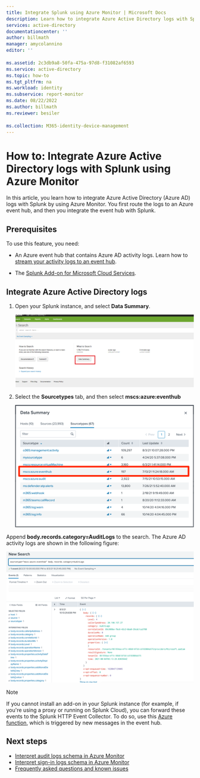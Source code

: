 ```yaml
---
title: Integrate Splunk using Azure Monitor | Microsoft Docs
description: Learn how to integrate Azure Active Directory logs with Splunk using Azure Monitor.
services: active-directory
documentationcenter: ''
author: billmath
manager: amycolannino
editor: ''

ms.assetid: 2c3db9a8-50fa-475a-97d8-f31082af6593
ms.service: active-directory
ms.topic: how-to
ms.tgt_pltfrm: na
ms.workload: identity
ms.subservice: report-monitor
ms.date: 08/22/2022
ms.author: billmath
ms.reviewer: besiler

ms.collection: M365-identity-device-management
---
```


# How to: Integrate Azure Active Directory logs with Splunk using Azure Monitor

In this article, you learn how to integrate Azure Active Directory (Azure AD) logs with Splunk by using Azure Monitor. You first route the logs to an Azure event hub, and then you integrate the event hub with Splunk.

## Prerequisites

To use this feature, you need:

- An Azure event hub that contains Azure AD activity logs. Learn how to [stream your activity logs to an event hub](./tutorial-azure-monitor-stream-logs-to-event-hub.md). 

-  The [Splunk Add-on for Microsoft Cloud Services](https://splunkbase.splunk.com/app/3110/#/details). 

## Integrate Azure Active Directory logs 

1. Open your Splunk instance, and select **Data Summary**.

    ![The "Data Summary" button](./media/howto-integrate-activity-logs-with-splunk/DataSummary.png)

2. Select the **Sourcetypes** tab, and then select **mscs:azure:eventhub**

    ![The Data Summary Sourcetypes tab](./media/howto-integrate-activity-logs-with-splunk/source-eventhub.png)

Append **body.records.category=AuditLogs** to the search. The Azure AD activity logs are shown in the following figure:

   ![Activity logs](./media/howto-integrate-activity-logs-with-splunk/activity-logs.png)

> [!NOTE]
> If you cannot install an add-on in your Splunk instance (for example, if you're using a proxy or running on Splunk Cloud), you can forward these events to the Splunk HTTP Event Collector. To do so, use this [Azure function](https://github.com/splunk/azure-functions-splunk), which is triggered by new messages in the event hub. 
>

## Next steps

* [Interpret audit logs schema in Azure Monitor](./overview-reports.md)
* [Interpret sign-in logs schema in Azure Monitor](reference-azure-monitor-sign-ins-log-schema.md)
* [Frequently asked questions and known issues](concept-activity-logs-azure-monitor.md#frequently-asked-questions)